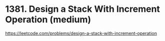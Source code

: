 # 1381. Design a Stack With Increment Operation (medium)

https://leetcode.com/problems/design-a-stack-with-increment-operation

